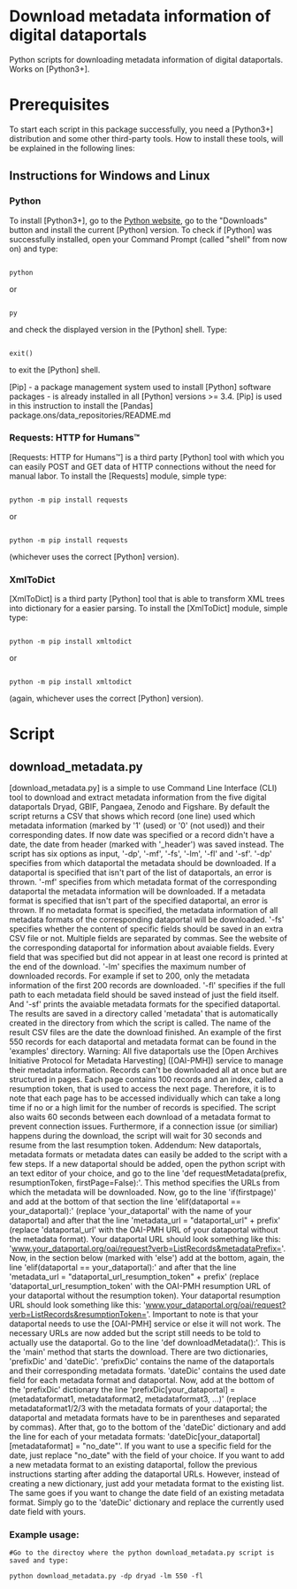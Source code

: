 # Download metadata information of digital dataportals

Python scripts for downloading metadata information of digital dataportals. Works on [Python3+].




# Prerequisites

To start each script in this package successfully, you need a [Python3+] distribution and some other third-party tools.
How to install these tools, will be explained in the following lines:

## Instructions for Windows and Linux

### Python

To install [Python3+], go to the [Python website](https://www.python.org/), go to the "Downloads" button and install
the current [Python] version.
To check if [Python] was successfully installed, open your Command Prompt (called "shell" from now on) and type:

```shell

python
```

or

```shell

py
```

and check the displayed version in the [Python] shell. Type:

```shell

exit()
```

to exit the [Python] shell.

[Pip] - a package management system used to install [Python] software packages - is already installed in all [Python] versions >= 3.4.
[Pip] is used in this instruction to install the [Pandas] package.ons/data_repositories/README.md


### Requests: HTTP for Humans™

[Requests: HTTP for Humans™] is a third party [Python] tool with which you can easily POST and GET data of HTTP connections without the need for manual labor. To install the [Requests] module, simple type:

```shell

python -m pip install requests
```

or

```shell

python -m pip install requests
```

(whichever uses the correct [Python] version).


### XmlToDict

[XmlToDict] is a third party [Python] tool that is able to transform XML trees into dictionary for a easier parsing. To install the [XmlToDict] module, simple type:

```shell

python -m pip install xmltodict
```

or

```shell

python -m pip install xmltodict
```

(again, whichever uses the correct [Python] version).




# Script

## download_metadata.py

[download_metadata.py] is a simple to use Command Line Interface (CLI) tool to download and extract metadata information from the five digital dataportals Dryad, GBIF, Pangaea, Zenodo and Figshare. By default the script returns a CSV that shows which record (one line) used which metadata information (marked by '1' (used) or '0' (not used)) and their corresponding dates. If now date was specified or a record didn't have a date, the date from header (marked with '\_header') was saved instead. The script has six options as input, '-dp', '-mf', '-fs', '-lm', '-fl' and '-sf'. '-dp' specifies from which dataportal the metadata should be downloaded. If a dataportal is specified that isn't part of the list of dataportals, an error is thrown. '-mf' specifies from which metadata format of the corresponding dataportal the metadata information will be downloaded. If a metadata format is specified that isn't part of the specified dataportal, an error is thrown. If no metadata format is specified, the metadata information of all metadata formats of the corresponding dataportal will be downloaded. '-fs' specifies whether the content of specific fields should be saved in an extra CSV file or not. Multiple fields are separated by commas. See the website of the corresponding dataportal for information about avaiable fields. Every field that was specified but did not appear in at least one record is printed at the end of the download. '-lm' specifies the maximum number of downloaded records. For example if set to 200, only the metadata information of the first 200 records are downloaded. '-fl' specifies if the full path to each metadata field should be saved instead of just the field itself. And '-sf' prints the avaiable metadata formats for the specified dataportal. The results are saved in a directory called 'metadata' that is automatically created in the directory from which the script is called. The name of the result CSV files are the date the download finished. An example of the first 550 records for each dataportal and metadata format can be found in the 'examples' directory.
Warning: All five dataportals use the [Open Archives Initiative Protocol for Metadata Harvesting] ([OAI-PMH]) service to manage their metadata information. Records can't be downloaded all at once but are structured in pages. Each page contains 100 records and an index, called a resumption token, that is used to access the next page. Therefore, it is to note that each page has to be accessed individually which can take a long time if no or a high limit for the number of records is specified. The script also waits 60 seconds between each download of a metadata format to prevent connection issues. Furthermore, if a connection issue (or similiar) happens during the download, the script will wait for 30 seconds and resume from the last resumption token.
Addendum: New dataportals, metadata formats or metadata dates can easily be added to the script with a few steps. If a new dataportal should be added, open the python script with an text editor of your choice, and go to the line 'def requestMetadata(prefix, resumptionToken, firstPage=False):'. This method specifies the URLs from which the metadata will be downloaded. Now, go to the line 'if(firstpage)' and add at the bottom of that section the line 'elif(dataportal == your_dataportal):' (replace 'your_dataportal' with the name of your dataportal) and after that the line 'metadata_url = "dataportal_url" + prefix' (replace 'dataportal_url' with the OAI-PMH URL of your dataportal without the metadata format). Your dataportal URL should look something like this: 'www.your_dataportal.org/oai/request?verb=ListRecords&metadataPrefix='. Now, in the section below (marked with 'else') add at the bottom, again, the line 'elif(dataportal == your_dataportal):' and after that the line 'metadata_url = "dataportal_url_resumption_token" + prefix' (replace 'dataportal_url_resumption_token' with the OAI-PMH resumption URL of your dataportal without the resumption token). Your dataportal resumption URL should look something like this: 'www.your_dataportal.org/oai/request?verb=ListRecords&resumptionToken='. Important to note is that your dataportal needs to use the [OAI-PMH] service or else it will not work. The necessary URLs are now added but the script still needs to be told to actually use the dataportal. Go to the line 'def downloadMetadata():'. This is the 'main' method that starts the download. There are two dictionaries, 'prefixDic' and 'dateDic'. 'prefixDic' contains the name of the dataportals and their corresponding metadata formats. 'dateDic' contains the used date field for each metadata format and dataportal. Now, add at the bottom of the 'prefixDic' dictionary the line 'prefixDic[your_dataportal] = (metadataformat1, metadataformat2, metadataformat3, ...)' (replace metadataformat1/2/3 with the metadata formats of your dataportal; the dataportal and metadata formats have to be in parentheses and separated by commas). After that, go to the bottom of the 'dateDic' dictionary and add the line for each of your metadata formats: 'dateDic[your_dataportal][metadataformat] = "no_date"'. If you want to use a specific field for the date, just replace "no_date" with the field of your choice. If you want to add a new metadata format to an existing dataportal, follow the previous instructions starting after adding the dataportal URLs. However, instead of creating a new dictionary, just add your metadata format to the existing list. The same goes if you want to change the date field of an existing metadata format. Simply go to the 'dateDic' dictionary and replace the currently used date field with yours.



### Example usage:

```shell
#Go to the directoy where the python download_metadata.py script is saved and type:

python download_metadata.py -dp dryad -lm 550 -fl
```
